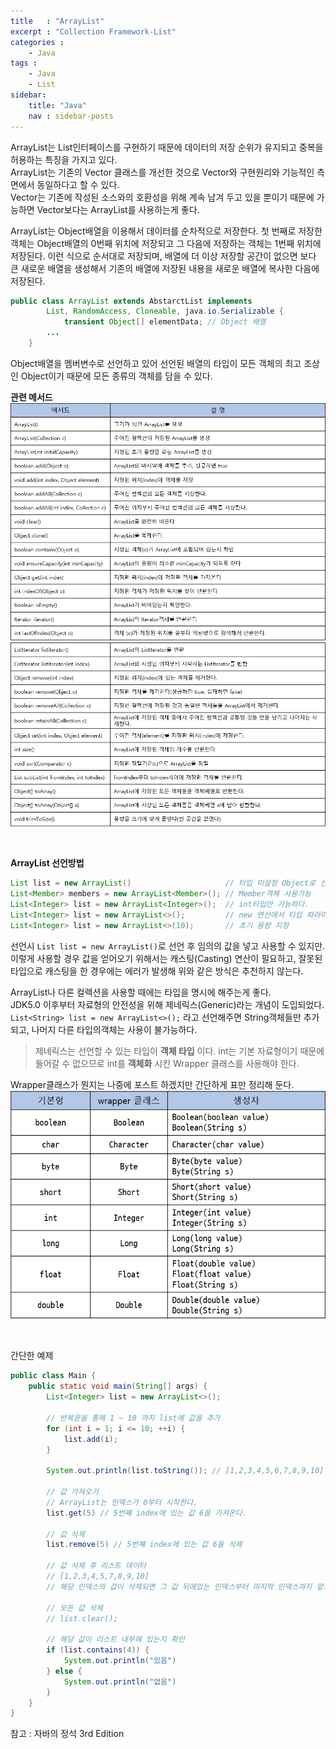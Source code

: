 ```yaml
---
title   : "ArrayList"
excerpt : "Collection Framework-List"
categories : 
    - Java
tags : 
    - Java
    - List
sidebar:
    title: "Java"
    nav : sidebar-posts
---
```


ArrayList는 List인터페이스를 구현하기 때문에 데이터의 저장 순위가 유지되고 중복을 허용하는 특징을 가지고 있다.  
ArrayList는 기존의 Vector 클래스를 개선한 것으로 Vector와 구현원리와 기능적인 측면에서 동일하다고 할 수 있다.  
Vector는 기존에 작성된 소스와의 호환성을 위해 계속 남겨 두고 있을 뿐이기 때문에 가능하면 Vector보다는 ArrayList를 사용하는게 좋다.  
  

ArrayList는 Object배열을 이용해서 데이터를 순차적으로 저장한다. 첫 번째로 저장한 객체는 Object배열의 0번째 위치에 저장되고 그 다음에 저장하는 객체는 1번째 위치에 저장된다. 이런 식으로 순서대로 저장되며, 배열에 더 이상 저장할 공간이 없으면 보다 큰 새로운 배열을 생성해서 기존의 배열에 저장된 내용을 새로운 배열에 복사한 다음에 저장된다.  

```java
public class ArrayList extends AbstarctList implements
        List, RandomAccess, Cloneable, java.io.Serializable {
            transient Object[] elementData; // Object 배열
        ...
    }
```  

Object배열을 멤버변수로 선언하고 있어 선언된 배열의 타입이 모든 객체의 최고 조상인 Object이기 때문에 모든 종류의 객체를 담을 수 있다.  

__관련 메서드__  
![ListMethod1](/assets/img/java/ListMethod1.PNG)
![ListMethod2](/assets/img/java/ListMethod2.PNG)  

<br/>


__ArrayList 선언방법__
```java
List list = new ArrayList()                     // 타입 미설정 Object로 선언된다.
List<Member> members = new ArrayList<Member>(); // Member객체 사용가능
List<Integer> list = new ArrayList<Integer>();  // int타입만 가능하다.
List<Integer> list = new ArrayList<>();         // new 연산에서 타입 파라미터 생략가능
List<Integer> list = new ArrayList<>(10);       // 초기 용량 지정
```  

선언시 `List list = new ArrayList()`로 선언 후 임의의 값을 넣고 사용할 수 있지만. 이렇게 사용할 경우 값을 얻어오기 위해서는 캐스팅(Casting) 연산이 필요하고, 잘못된 타입으로 캐스팅을 한 경우에는 에러가 발생해 위와 같은 방식은 추천하지 않는다.  

ArrayList나 다른 컬렉션을 사용할 때에는 타입을 명시에 해주는게 좋다.  
JDK5.0 이후부터 자료형의 안전성을 위해 제네릭스(Generic)라는 개념이 도입되었다.  
`List<String> list = new ArrayList<>();` 라고 선언해주면 String객체들만 추가되고, 나머지 다른 타입의객체는 사용이 불가능하다.  
  
> 제네릭스는 선언할 수 있는 타입이 __객체 타입__ 이다.
> int는 기본 자료형이기 때문에 들어갈 수 없으므로
> int를 __객체화__ 시킨 Wrapper 클래스를 사용해야 한다.
  
Wrapper클래스가 뭔지는 나중에 포스트 하겠지만 간단하게 표만 정리해 둔다.
![wrapper](/assets/img/java/wrapper.PNG)  

<br/>

간단한 예제
```java
public class Main {
    public static void main(String[] args) {
        List<Integer> list = new ArrayList<>();

        // 반복문을 통해 1 ~ 10 까지 list에 값을 추가
        for (int i = 1; i <= 10; ++i) {
            list.add(i);
        }

        System.out.println(list.toString()); // [1,2,3,4,5,6,7,8,9,10]
        
        // 값 가져오기
        // ArrayList는 인덱스가 0부터 시작한다.
        list.get(5) // 5번째 index에 있는 값 6을 가져온다.

        // 값 삭제
        list.remove(5) // 5번쨰 index에 있는 값 6을 삭제

        // 값 삭제 후 리스트 데이터
        // [1,2,3,4,5,7,8,9,10] 
        // 해당 인덱스의 값이 삭제되면 그 값 뒤에있는 인덱스부터 마지막 인덱스까지 앞으로 1씩 당겨진다.

        // 모든 값 삭제
        // list.clear();

        // 해당 값이 리스트 내부에 있는지 확인
        if (list.contains(4)) {
            System.out.println("있음")
        } else {
            System.out.println("없음")
        }
    }
}
```  

참고 : 자바의 정석 3rd Edition